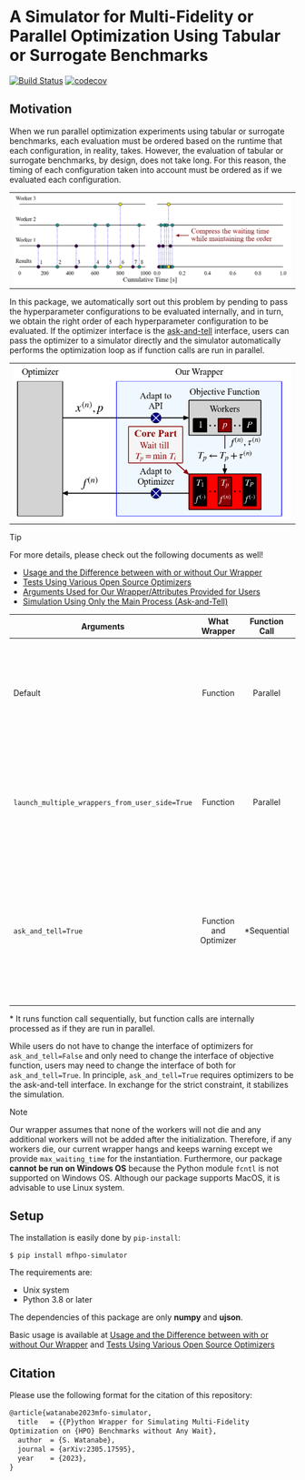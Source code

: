 # A Simulator for Multi-Fidelity or Parallel Optimization Using Tabular or Surrogate Benchmarks

[![Build Status](https://github.com/nabenabe0928/mfhpo-simulator/workflows/Functionality%20test/badge.svg?branch=main)](https://github.com/nabenabe0928/mfhpo-simulator)
[![codecov](https://codecov.io/gh/nabenabe0928/mfhpo-simulator/branch/main/graph/badge.svg?token=ZXWLF1HM2K)](https://codecov.io/gh/nabenabe0928/mfhpo-simulator)

## Motivation

When we run parallel optimization experiments using tabular or surrogate benchmarks, each evaluation must be ordered based on the runtime that each configuration, in reality, takes.
However, the evaluation of tabular or surrogate benchmarks, by design, does not take long.
For this reason, the timing of each configuration taken into account must be ordered as if we evaluated each configuration.

<table>
    <tr>
        <td><img src="figs/compress-conceptual.png" alt=""></td>
    </tr>
</table>

In this package, we automatically sort out this problem by pending to pass the hyperparameter configurations to be evaluated internally, and in turn, we obtain the right order of each hyperparameter configuration to be evaluated.
If the optimizer interface is the [ask-and-tell](https://optuna.readthedocs.io/en/stable/tutorial/20_recipes/009_ask_and_tell.html) interface, users can pass the optimizer to a simulator directly and the simulator automatically performs the optimization loop as if function calls are run in parallel.

<table>
    <tr>
        <td><img src="figs/api-conceptual.png" alt=""></td>
    </tr>
</table>

> [!TIP]
> For more details, please check out the following documents as well!
> - [Usage and the Difference between with or without Our Wrapper](docs/usage.md)
> - [Tests Using Various Open Source Optimizers](docs/examples.md)
> - [Arguments Used for Our Wrapper/Attributes Provided for Users](docs/wrapper.md)
> - [Simulation Using Only the Main Process (Ask-and-Tell)](docs/ask-and-tell.md)

| Arguments | What Wrapper | Function Call | Requirements | Benefits | Downsides |
|--|:--:|:--:|--|--|--|
| Default | Function  | Parallel | Optimizer spawns child threads or processes (e.g. [DEHB](examples/dehb.py) and [SMAC3](examples/smac.py)) | No need to change the optimizer interface and reproduce exactly how optimizers run | Could be very slow, unstable, and memory-intensive with a large `n_workers` |
|`launch_multiple_wrappers_from_user_side=True`  | Function  | Parallel | Optimizer uses Single-Program Multiple-Data (SPMD) such as MPI, or file-based or server-based synchronization (e.g. [NePS](examples/neps.py) and [BOHB](examples/bohb.py)) | Same above | Same above |
|`ask_and_tell=True` | Function and Optimizer | *Sequential | Optimizer must take the [ask-and-tell](https://optuna.readthedocs.io/en/stable/tutorial/20_recipes/009_ask_and_tell.html) interface (see [example](examples/ask_and_tell/)) | Fast, stable, and memory-efficient even with a large `n_workers` | Force the ask-and-tell interface, may unexpectedly ignore the memory bottleneck that could be caused by parallel runs, and not reproduce the random seed effect |

\* It runs function call sequentially, but function calls are internally processed as if they are run in parallel.

While users do not have to change the interface of optimizers for `ask_and_tell=False` and only need to change the interface of objective function, users may need to change the interface of both for `ask_and_tell=True`.
In principle, `ask_and_tell=True` requires optimizers to be the ask-and-tell interface.
In exchange for the strict constraint, it stabilizes the simulation.

> [!NOTE]
> Our wrapper assumes that none of the workers will not die and any additional workers will not be added after the initialization.
> Therefore, if any workers die, our current wrapper hangs and keeps warning except we provide `max_waiting_time` for the instantiation.
> Furthermore, our package **cannot be run on Windows OS** because the Python module `fcntl` is not supported on Windows OS.
> Although our package supports MacOS, it is advisable to use Linux system.

## Setup

The installation is easily done by `pip-install`:

```shell
$ pip install mfhpo-simulator
```

The requirements are:
- Unix system
- Python 3.8 or later

The dependencies of this package are only **numpy** and **ujson**.

Basic usage is available at [Usage and the Difference between with or without Our Wrapper](docs/usage.md) and [Tests Using Various Open Source Optimizers](docs/examples.md)

## Citation

Please use the following format for the citation of this repository:

```
@article{watanabe2023mfo-simulator,
  title   = {{P}ython Wrapper for Simulating Multi-Fidelity Optimization on {HPO} Benchmarks without Any Wait},
  author  = {S. Watanabe},
  journal = {arXiv:2305.17595},
  year    = {2023},
}
```
